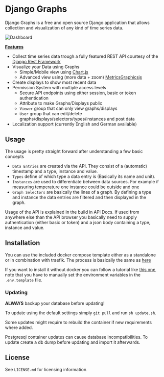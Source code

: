 # Django Graphs
Django Graphs is a free and open source Django application that allows collection and visualization of any kind of time series data.

![Dashboard](https://i.imgur.com/SqhgJuU.png)

**<u>Features</u>**

- Collect time series data trough a fully featured REST API courtesy of the [Django Rest Framework](https://www.django-rest-framework.org/)
- Visualize your Data using Graphs
  - Simple/Mobile view using [Chart.js](https://www.chartjs.org/)
  - Advanced view using (more data + zoom) [MetricsGraphicsjs](https://metricsgraphicsjs.org/)
- Create displays to show most recent data
- Permission System with multiple access levels
  - Secure API endpoints using either session, basic or token authentication
  - Attribute to make Graphs/Displays public
  - `Viewer` group that can only view graphs/displays
  - `User` group that can edit/delete graphs/displays/selectors/types/instances and post data
- Localization support (currently English and German available)

## Usage

The usage is pretty straight forward after understanding a few basic concepts

- `Data Entries` are created via the API. They consist of a (automatic) timestamp and a type, instance and value.
- `Types` define of which type a data entry is (Basically its name and unit).
- `Instances` are used to differentiate between data sources. For example if measuring temperature one instance could be outside and one 
- `Graph Selectors` are basically the lines of a graph. By defining a type and instance the data entries are filtered and then displayed in the graph.

Usage of the API is explained in the build in API Docs. If used from anywhere else than the API browser you basically need to supply authentication (either basic or token) and a json body containing a type, instance and value.

## Installation
You can use the included docker compose template either as a standalone or in combination with traefik.
The process is basically the same as [here](https://github.com/vabene1111/recipes)

If you want to install it without docker you can follow a tutorial like [this one](https://www.digitalocean.com/community/tutorials/how-to-set-up-django-with-postgres-nginx-and-gunicorn-on-ubuntu-18-04), note that you have to manually set the environment variables in the `.env.template` file.

### Updating

**ALWAYS** backup your database before updating!

To update using the default settings simply `git pull` and run `sh update.sh`.

Some updates might require to rebuild the container if new requirements where added.

Postgresql container updates can cause database incompatibilities. To update create a db dump before updating and import it afterwards.

## License

See `LICENSE.md` for licensing information.